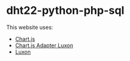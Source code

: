 # dht22-python-php-sql

This website uses:
- [Chart.js](https://github.com/chartjs)
- [Chart.js Adapter Luxon](https://github.com/chartjs/chartjs-adapter-luxon)
- [Luxon](https://github.com/moment/luxon)
